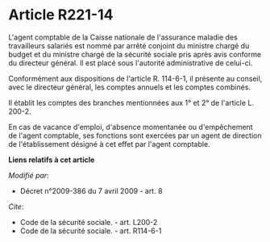 # Article R221-14

L'agent comptable de la Caisse nationale de l'assurance maladie des travailleurs salariés est nommé par arrêté conjoint du
ministre chargé du budget et du ministre chargé de la sécurité sociale pris après avis conforme du directeur général. Il est
placé sous l'autorité administrative de celui-ci. 

Conformément aux dispositions de l'article R. 114-6-1, il présente au conseil, avec le directeur général, les comptes annuels
et les comptes combinés. 

Il établit les comptes des branches mentionnées aux 1° et 2° de l'article L. 200-2.

En cas de vacance d'emploi, d'absence momentanée ou d'empêchement de l'agent comptable, ses fonctions sont exercées par un
agent de direction de l'établissement désigné à cet effet par l'agent comptable.

**Liens relatifs à cet article**

_Modifié par_:

  - Décret n°2009-386 du 7 avril 2009 - art. 8

_Cite_:

  - Code de la sécurité sociale. - art. L200-2
  - Code de la sécurité sociale. - art. R114-6-1
